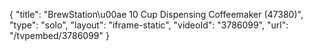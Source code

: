 {
    "title": "BrewStation\u00ae 10 Cup Dispensing Coffeemaker (47380)",
    "type": "solo",
    "layout": "iframe-static",
    "videoId": "3786099",
    "url": "\/tvpembed\/3786099"
}